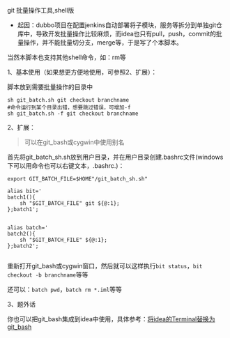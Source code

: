 
git 批量操作工具,shell版

- 起因：dubbo项目在配置jenkins自动部署将子模块，服务等拆分到单独git仓库中，导致开发批量操作比较麻烦，而idea也只有pull，push，commit的批量操作，并不能批量切分支，merge等，于是写了个本脚本。

当然本脚本也支持其他shell命令，如：rm等

1、基本使用（如果想更方便地使用，可参照2、扩展）：

脚本放到需要批量操作的目录中

```
sh git_batch.sh git checkout branchname
#命令运行到某个目录出错，想要跳过错误，可增加-f
sh git_batch.sh -f git checkout branchname
````

2、扩展：
> 可以在git_bash或cygwin中使用别名

首先将git_batch_sh.sh放到用户目录，并在用户目录创建.bashrc文件(windows下可以用命令也可以右键文本，.bashrc.)：
```
export GIT_BATCH_FILE=$HOME"/git_batch_sh.sh"

alias bit='
batch1(){
	sh "$GIT_BATCH_FILE" git ${@:1};
};batch1';


alias batch='
batch2(){
	sh "$GIT_BATCH_FILE" ${@:1};
};batch2';


```
重新打开git_bash或cygwin窗口，然后就可以这样执行`bit status`，`bit checkout -b branchname`等等

还可以：`batch pwd`，`batch rm *.iml`等等

3、题外话

你也可以把git_bash集成到idea中使用，具体参考：[将idea的Terminal替换为git_bash](https://hupubao.com/archives/%E5%B0%86idea%E7%9A%84Terminal%E6%9B%BF%E6%8D%A2%E4%B8%BAgit_bash)
